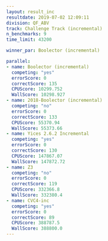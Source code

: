 ```yaml
---
layout: result_inc
resultdate: 2019-07-02 12:09:11
division: QF_ABV
track: Challenge Track (incremental)
n_benchmarks: 9
time_limit: 43200

winner_par: Boolector (incremental)

parallel:
- name: Boolector (incremental)
  competing: "yes"
  errorScore: 0
  correctScore: 135
  CPUScore: 10299.752
  WallScore: 10298.927
- name: 2018-Boolector (incremental)
  competing: "no"
  errorScore: 0
  correctScore: 133
  CPUScore: 55370.94
  WallScore: 55373.66
- name: Yices 2.6.2 Incremental
  competing: "yes"
  errorScore: 0
  correctScore: 130
  CPUScore: 147867.07
  WallScore: 147872.72
- name: Z3
  competing: "no"
  errorScore: 0
  correctScore: 119
  CPUScore: 332366.8
  WallScore: 332380.4
- name: CVC4-inc
  competing: "yes"
  errorScore: 0
  correctScore: 89
  CPUScore: 388787.5
  WallScore: 388800.0
---
```

